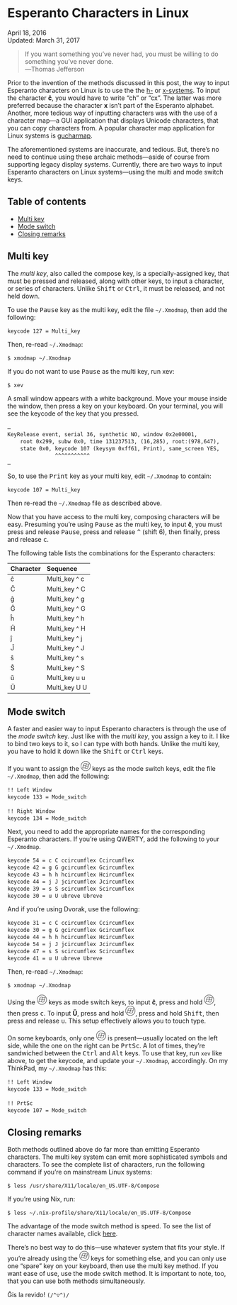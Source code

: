 Esperanto Characters in Linux
=============================

<div class="center">April 18, 2016</div>
<div class="center">Updated: March 31, 2017</div>

>If you want something you’ve never had, you must be willing to do something you’ve never
>done.<br>
>―Thomas Jefferson

Prior to the invention of the methods discussed in this post, the way to input Esperanto characters
on Linux is to use the the [h-](https://en.wikipedia.org/wiki/Esperanto_orthography#H-system)
or [x-systems](https://en.wikipedia.org/wiki/Esperanto_orthography#X-system).  To input the
character **ĉ**, you would have to write “ch” or “cx”. The latter was more preferred because the
character **x** isn’t part of the Esperanto alphabet. Another, more tedious way of inputting
characters was with the use of a character map—a GUI application that displays Unicode characters,
that you can copy characters from. A popular character map application for Linux systems
is [gucharmap](https://wiki.gnome.org/Apps/Gucharmap).

The aforementioned systems are inaccurate, and tedious. But, there’s no need to continue using these
archaic methods—aside of course from supporting legacy display systems. Currently, there are two
ways to input Esperanto characters on Linux systems—using the multi and mode switch keys.


Table of contents
-----------------

- [Multi key](#multikey)
- [Mode switch](#modeswitch)
- [Closing remarks](#closing)


<a name="multikey"></a> Multi key
---------------------------------

The *multi key*, also called the compose key, is a specially-assigned key, that must be pressed and
released, along with other keys, to input a character, or series of characters. Unlike
<kbd>Shift</kbd> or <kbd>Ctrl</kbd>, it must be released, and not held down.

To use the <kbd>Pause</kbd> key as the multi key, edit the file `~/.Xmodmap`, then add the
following:

```
keycode 127 = Multi_key
```

Then, re-read `~/.Xmodmap`:

```
$ xmodmap ~/.Xmodmap
```

If you do not want to use <kbd>Pause</kbd> as the multi key, run xev:

```
$ xev
```

A small window appears with a white background. Move your mouse inside the window, then press a key
on your keyboard. On your terminal, you will see the keycode of the key that you pressed.

```
…
KeyRelease event, serial 36, synthetic NO, window 0x2e00001,
    root 0x299, subw 0x0, time 131237513, (16,285), root:(978,647),
    state 0x0, keycode 107 (keysym 0xff61, Print), same_screen YES,
               ^^^^^^^^^^^
…
```

So, to use the <kbd>Print</kbd> key as your multi key, edit
`~/.Xmodmap` to contain:

```
keycode 107 = Multi_key
```

Then re-read the `~/.Xmodmap` file as described above.

Now that you have access to the multi key, composing characters will be easy. Presuming you’re using
<kbd>Pause</kbd> as the multi key, to input **ĉ**, you must press and release <kbd>Pause</kbd>,
press and release <kbd>&#94;</kbd> (shift 6), then finally, press and release <kbd>c</kbd>.

The following table lists the combinations for the Esperanto characters:


| Character | Sequence       |
| :-------- | :------------- |
| ĉ         | Multi_key ^ c  |
| Ĉ         | Multi_key ^ C  |
| ĝ         | Multi_key ^ g  |
| Ĝ         | Multi_key ^ G  |
| ĥ         | Multi_key ^ h  |
| Ĥ         | Multi_key ^ H  |
| ĵ         | Multi_key ^ j  |
| Ĵ         | Multi_key ^ J  |
| ŝ         | Multi_key ^ s  |
| Ŝ         | Multi_key ^ S  |
| ŭ         | Multi_key u u  |
| Ŭ         | Multi_key U U  |


<a name="modeswitch"></a> Mode switch
-------------------------------------

A faster and easier way to input Esperanto characters is through the use of the *mode switch*
key. Just like with the *multi key*, you assign a key to it. I like to bind two keys to it, so I can
type with both hands. Unlike the multi key, you have to hold it down like the <kbd>Shift</kbd> or
<kbd>Ctrl</kbd> keys.

If you want to assign the <kbd>![Windows](/bildoj/icon_windows_02_22x22.png "Windows key")</kbd> keys as the mode switch keys, edit
the file `~/.Xmodmap`, then add the following:

```
!! Left Window
keycode 133 = Mode_switch

!! Right Window
keycode 134 = Mode_switch
```

Next, you need to add the appropriate names for the corresponding Esperanto characters. If you’re
using QWERTY, add the following to your `~/.Xmodmap`.

```
keycode 54 = c C ccircumflex Ccircumflex
keycode 42 = g G gcircumflex Gcircumflex
keycode 43 = h h hcircumflex Hcircumflex
keycode 44 = j J jcircumflex Jcircumflex
keycode 39 = s S scircumflex Scircumflex
keycode 30 = u U ubreve Ubreve
```

And if you’re using Dvorak, use the following:

```
keycode 31 = c C ccircumflex Ccircumflex
keycode 30 = g G gcircumflex Gcircumflex
keycode 44 = h h hcircumflex Hcircumflex
keycode 54 = j J jcircumflex Jcircumflex
keycode 47 = s S scircumflex Scircumflex
keycode 41 = u U ubreve Ubreve
```

Then, re-read `~/.Xmodmap`:

```
$ xmodmap ~/.Xmodmap
```

Using the <kbd>![Windows](/bildoj/icon_windows_02_22x22.png "Windows key")</kbd> keys as mode switch
keys, to input **ĉ**, press and hold
<kbd>![Windows](/bildoj/icon_windows_02_22x22.png "Windows key")</kbd>, then press <kbd>c</kbd>. To
input **Ŭ**, press and hold <kbd>![Windows](/bildoj/icon_windows_02_22x22.png "Windows key")</kbd>,
press and hold <kbd>Shift</kbd>, then press and release <kbd>u</kbd>. This setup effectively allows
you to touch type.

On some keyboards, only one <kbd>![Windows](/bildoj/icon_windows_02_22x22.png "Windows key")</kbd>
is present—usually located on the left side, while the one on the right can be <kbd>PrtSc</kbd>. A
lot of times, they’re sandwiched between the <kbd>Ctrl</kbd> and <kbd>Alt</kbd> keys. To use that
key, run `xev` like above, to get the keycode, and update your `~/.Xmodmap`, accordingly. On my
ThinkPad, my `~/.Xmodmap` has this:

```
!! Left Window
keycode 133 = Mode_switch

!! PrtSc
keycode 107 = Mode_switch
```


<a name="closing"></a> Closing remarks
--------------------------------------

Both methods outlined above do far more than emitting Esperanto characters. The multi key system can
emit more sophisticated symbols and characters. To see the complete list of characters, run the
following command if you’re on mainstream Linux systems:

```
$ less /usr/share/X11/locale/en_US.UTF-8/Compose
```

If you’re using Nix, run:

```
$ less ~/.nix-profile/share/X11/locale/en_US.UTF-8/Compose
```

The advantage of the mode switch method is speed. To see the list of character names available,
click [here](http://wiki.linuxquestions.org/wiki/List_of_Keysyms_Recognised_by_Xmodmap).

There’s no best way to do this—use whatever system that fits your style. If you’re already using the
<kbd>![Windows](/bildoj/icon_windows_02_22x22.png "Windows key")</kbd> keys for something else, and
you can only use one “spare” key on your keyboard, then use the multi key method. If you want ease
of use, use the mode switch method. It is important to note, too, that you can use both methods
simultaneously.

Ĝis la revido! `(/^▽^)/`
